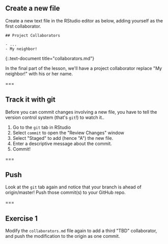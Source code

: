 ---
---

## Create a new file

Create a new text file in the RStudio editor as below, adding yourself as the first collaborator.

~~~
## Project Collaborators

- ...
- My neighbor!
~~~
{:.text-document title="collaborators.md"}

In the final part of the lesson, we'll have a project collaborator replace "My neighbor!" with his or her name.

===

## Track it with git

Before you can commit changes involving a new file, you have to tell the version control system (that's `git`!) to watch it..

1. Go to the `git` tab in RStudio
1. Select `commit` to open the "Review Changes" window
1. Select "Staged" to add (hence "A") the new file.
1. Enter a descriptive message about the commit.
1. Commit!

===

## Push

Look at the `git` tab again and notice that your branch is ahead of origin/master! Push those commit(s) to your GitHub repo.

===

## Exercise 1

Modify the `collaborators.md` file again to add a third "TBD" collaborator, and push the modification to the origin as one commit.

